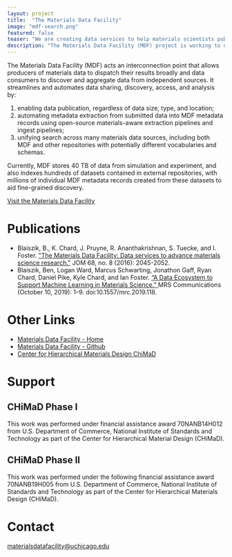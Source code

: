 ```yaml
---
layout: project
title:  "The Materials Data Facility"
image: "mdf-search.png"
featured: false
teaser: "We are creating data services to help materials scientists publish and discover data"
description: "The Materials Data Facility (MDF) project is working to develop and deploy advanced services to help materials scientists publish datasets, encourage data reuse and sharing, and facilitate simple discovery of data."
---
```


The Materials Data Facility (MDF) acts an interconnection point that allows producers of materials data to dispatch their results broadly and data consumers to discover and aggregate data from independent sources. It streamlines and automates data sharing, discovery, access,
and analysis by: 
1. enabling data publication, regardless of data size, type, and location; 
2. automating metadata extraction from submitted data into MDF metadata records using open-source materials-aware extraction pipelines and ingest pipelines;
3. unifying search across many materials data sources, including both MDF and other repositories with potentially different vocabularies and schemas. 

Currently, MDF stores 40 TB of data from simulation and experiment, and also indexes hundreds of datasets contained in external repositories, with millions of individual MDF metadata records created from these datasets to aid fine-grained discovery.

<a href="https://www.materialsdatafacility.org" class="btn btn-lg btn-success">Visit the Materials Data Facility</a>

# Publications

- Blaiszik, B., K. Chard, J. Pruyne, R. Ananthakrishnan, S. Tuecke, and I. Foster. ["The Materials Data Facility: Data services to advance materials science research."](https://www.researchgate.net/profile/Ian_Foster/publication/304992308_The_Materials_Data_Facility_Data_Services_to_Advance_Materials_Science_Research/links/578550f808ae36ad40a4c2c5.pdf) JOM 68, no. 8 (2016): 2045-2052.
- Blaiszik, Ben, Logan Ward, Marcus Schwarting, Jonathon Gaff, Ryan Chard, Daniel Pike, Kyle Chard, and Ian Foster. [“A Data Ecosystem to Support Machine Learning in Materials Science.” ](https://doi.org/10.1557/mrc.2019.118) MRS Communications (October 10, 2019): 1–9. doi:10.1557/mrc.2019.118. 

# Other Links

- [Materials Data Facility - Home](http://www.materialsdatafacility.org)
- [Materials Data Facility - Github](https://github.com/materials-data-facility)
- [Center for Hierarchical Materials Design ChiMaD](http://chimad.northwestern.edu)

# Support

## CHiMaD Phase I
This work was performed under financial assistance award 70NANB14H012 from U.S. Department of Commerce, National Institute of Standards and Technology as part of the Center for Hierarchical Material Design (CHiMaD).

## CHiMaD Phase II
This work was performed under the following financial assistance award 70NANB19H005 from U.S. Department of Commerce, National Institute of Standards and Technology as part of the Center for Hierarchical Materials Design (CHiMaD).

# Contact
materialsdatafacility@uchicago.edu